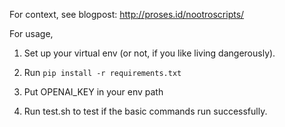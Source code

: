 For context, see blogpost: http://proses.id/nootroscripts/

For usage,

1. Set up your virtual env (or not, if you like living dangerously).

2. Run `pip install -r requirements.txt`

3. Put OPENAI_KEY in your env path

4. Run test.sh to test if the basic commands run successfully.
